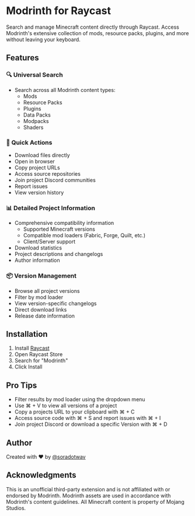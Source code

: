 # Modrinth for Raycast

Search and manage Minecraft content directly through Raycast. Access Modrinth's extensive collection of mods, resource packs, plugins, and more without leaving your keyboard.

## Features

### 🔍 Universal Search
- Search across all Modrinth content types:
    - Mods
    - Resource Packs
    - Plugins
    - Data Packs
    - Modpacks
    - Shaders

### 💨 Quick Actions

- Download files directly
- Open in browser
- Copy project URLs
- Access source repositories
- Join project Discord communities
- Report issues
- View version history

### 📊 Detailed Project Information

- Comprehensive compatibility information
    - Supported Minecraft versions
    - Compatible mod loaders (Fabric, Forge, Quilt, etc.)
    - Client/Server support
- Download statistics
- Project descriptions and changelogs
- Author information

### 📦 Version Management

- Browse all project versions
- Filter by mod loader
- View version-specific changelogs
- Direct download links
- Release date information

## Installation

1. Install [Raycast](https://raycast.com)
2. Open Raycast Store
3. Search for "Modrinth"
4. Click Install

## Pro Tips

- Filter results by mod loader using the dropdown menu
- Use ⌘ + V to view all versions of a project
- Copy a projects URL to your clipboard with ⌘ + C
- Access source code with ⌘ + S and report issues with ⌘ + I
- Join project Discord or download a specific Version with ⌘ + D

## Author

Created with ❤️ by [@soradotwav](https://github.com/soradotwav)

## Acknowledgments

This is an unofficial third-party extension and is not affiliated with or endorsed by Modrinth. Modrinth assets are used in accordance with Modrinth's content guidelines. All Minecraft content is property of Mojang Studios.

